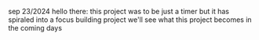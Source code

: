  sep 23/2024
hello there:
this project was to be just a timer but it has spiraled into a focus building project
we'll see what this project becomes in the coming days

